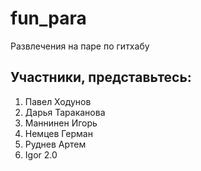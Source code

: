 # fun_para
Развлечения на паре по гитхабу

## Участники, представьтесь:
1. Павел Ходунов
4. Дарья Тараканова
5. Маннинен Игорь
6. Немцев Герман
7. Руднев Артем
8. Igor 2.0
